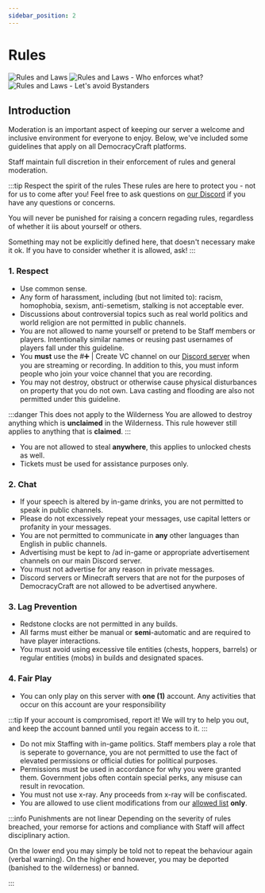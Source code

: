 ```yaml
---
sidebar_position: 2
---
```


# Rules

![Rules and Laws](/img/rulesandlaws/Rules_and_Laws.png)
![Rules and Laws - Who enforces what?](/img/rulesandlaws/Rules_and_Laws_Enforcement.png)
![Rules and Laws - Let's avoid Bystanders](/img/rulesandlaws/Bystanders.png)

## Introduction
Moderation is an important aspect of keeping our server a welcome and inclusive environment for everyone to enjoy. Below, we've included some guidelines that apply on all DemocracyCraft platforms.

Staff maintain full discretion in their enforcement of rules and general moderation.

:::tip Respect the spirit of the rules
These rules are here to protect you - not for us to come after you! Feel free to ask questions on [our Discord](https://discord.gg/democracy) if you have any questions or concerns.

You will never be punished for raising a concern regading rules, regardless of whether it iis about yourself or others. 

Something may not be explicitly defined here, that doesn't necessary make it ok. If you have to consider whether it is allowed, ask!
:::

### 1. Respect
- Use common sense.
- Any form of harassment, including (but not limited to): racism, homophobia, sexism, anti-semetism, stalking is not acceptable ever.
- Discussions about controversial topics such as real world politics and world religion are not permitted in public channels.
- You are not allowed to name yourself or pretend to be Staff members or players. Intentionally similar names or reusing past usernames of players fall under this guideline.
- You **must** use the #➕ | Create VC channel on our [Discord server](https://discord.gg/democracy) when you are streaming or recording. In addition to this, you must inform people who join your voice channel that you are recording.
- You may not destroy, obstruct or otherwise cause physical disturbances on property that you do not own. Lava casting and flooding are also not permitted under this guideline.

:::danger This does not apply to the Wilderness
You are allowed to destroy anything which is **unclaimed** in the Wilderness. This rule however still applies to anything that is **claimed**.
:::
- You are not allowed to steal **anywhere**, this applies to unlocked chests as well.
- Tickets must be used for assistance purposes only.

### 2. Chat
- If your speech is altered by in-game drinks, you are not permitted to speak in public channels.
- Please do not excessively repeat your messages, use capital letters or profanity in your messages.
- You are not permitted to communicate in **any** other languages than English in public channels.
- Advertising must be kept to /ad in-game or appropriate advertisement channels on our main Discord server.
- You must not advertise for any reason in private messages.
- Discord servers or Minecraft servers that are not for the purposes of DemocracyCraft are not allowed to be advertised anywhere.

### 3. Lag Prevention
- Redstone clocks are not permitted in any builds.
- All farms must either be manual or **semi**-automatic and are required to have player interactions. 
- You must avoid using excessive tile entities (chests, hoppers, barrels) or regular entities (mobs) in builds and designated spaces.

### 4. Fair Play
- You can only play on this server with **one (1)** account. Any activities that occur on this account are your responsibility

:::tip If your account is compromised, report it!
We will try to help you out, and keep the account banned until you regain access to it.
:::
- Do not mix Staffing with in-game politics. Staff members play a role that is seperate to governance, you are not permitted to use the fact of elevated permissions or official duties for political purposes.
- Permissions must be used in accordance for why you were granted them. Government jobs often contain special perks, any misuse can result in revocation.
- You must not use x-ray. Any proceeds from x-ray will be confiscated.
- You are allowed to use client modifications from our [allowed list](https://www.democracycraft.net/threads/client-modification.13587/) **only**.

:::info Punishments are not linear
Depending on the severity of rules breached, your remorse for actions and compliance with Staff will affect disciplinary action.

On the lower end you may simply be told not to repeat the behaviour again (verbal warning). On the higher end however, you may be deported (banished to the wilderness) or banned.

:::